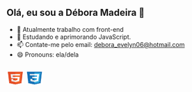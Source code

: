 ## Olá, eu sou a Débora Madeira 👋

- 🔭 Atualmente trabalho com front-end
- 🌱 Estudando e aprimorando JavaScript.
- 📫 Contate-me pelo email: debora_evelyn06@hotmail.com
- 😄 Pronouns: ela/dela

<div style="display: inline_block"><br>
  <img align="center" alt="deb-HTML" height="30" width="40" src="https://raw.githubusercontent.com/devicons/devicon/master/icons/html5/html5-original.svg">
  <img align="center" alt="deb-CSS" height="30" width="40" src="https://raw.githubusercontent.com/devicons/devicon/master/icons/css3/css3-original.svg">
</div>
